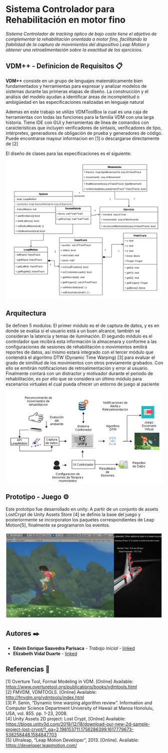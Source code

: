 # Sistema Controlador para Rehabilitación en motor fino

_Sistema Controlador de tracking óptico de bajo costo tiene el objetivo de complementar la rehabilitación orientada a motor fino, facilitando la fiabilidad de la captura de movimientos del dispositivo Leap Motion y obtener una retroalimentación sobre la exactitud de los ejercicios._

## VDM++ - Definicion de Requisitos 📋

**VDM++** consiste en un grupo de lenguajes matemáticamente bien fundamentados y herramientas para expresar y analizar modelos de sistemas durante las primeras etapas de diseño. La construcción y el análisis del modelo ayudan a identificar áreas de incompletitud o ambigüedad en las especificaciones realizadas en lenguaje natural

Ademas en este trabajo se utilizo VDMToolBox la cual es una caja de herramientas con todas las funciones para la familia VDM con una larga historia. Tiene IDE con GUI y herramientas de línea de comandos con características que incluyen verificadores de sintaxis, verificadores de tipo, intérpretes, generadores de obligación de prueba y generadores de código. Puede encontrarse mayour informacion en [1] o descargarse directamente de [2]

El diseño de clases para las especificaciones es el siguiente: 

![Screenshot](recursos/image1.png)

## Arquitectura

Se definen 5 modulos: El primer módulo es el de captura de datos, y es en donde se evalúa si el usuario está a un buen alcance, también se consideran la latencia y temas de iluminación. El segundo módulo es el controlador que recibirá esta información la almacenara y conforme a las configuraciones de sesiones de rehabilitación o movimientos emitirá reportes de datos, así mismo estará integrado con el tercer módulo que contendrá el algoritmo DTW (Dynamic Time Warping) [3] para evaluar el grado de similitud de los movimientos con otros previamente grabados. Con ello se emitirán notificaciones de retroalimentación y error al usuario. Finalmente contará con un distractor y motivador durante el periodo de rehabilitación, es por ello que se considera un último módulo para escenarios virtuales el cual pueda ofrecer un entorno de juego al paciente

![Screenshot](recursos/image2.png)

## Prototipo - Juego ⚙️

Este prototipo fue desarrollado en unity: A partir de un conjunto de assets LostCrypt de Unity Assets Store [4] se definio la base del juego y posteriormente se incorporaton los paquetes correspondientes de Leap Motion[5], finalmente se programaron los eventos.

![Screenshot](recursos/image3.png)

## Autores ✒️


* **Edwin Enrique Saavedra Parisaca** - *Trabajo Inicial* - [linked](https://www.linkedin.com/in/edwin-saavedra-a9538a1a1/)
* **Elizabeth Vidal Duarte** - [linked](https://www.linkedin.com/in/elizabeth-vidal-duarte/)

## Referencias 📖

[1] Overture Tool, Formal Modeling in VDM. [Online] Available: https://www.overturetool.org/publications/books/vdmtools.html  
[2] FMVDM, VDMTOOLS. [Online] Available: http://fmvdm.org/vdmtools/index.html  
[3] P. Senin, “Dynamic time warping algorithm review”. Information and Computer Science Department University of Hawaii at Manoa Honolulu, USA, vol. 855. pp. 1-23, 2008.  
[4] Unity Assets 2D project: Lost Crypt, [Online] Available: https://blogs.unity3d.com/2019/12/18/download-our-new-2d-sample-project-lost-crypt/?_ga=2.198153711.1756286399.1617779673-538258448.1584847703  
[5] Ultraleap, “Leap Motion Developer”, 2013. [Online]. Available: https://developer.leapmotion.com/  
